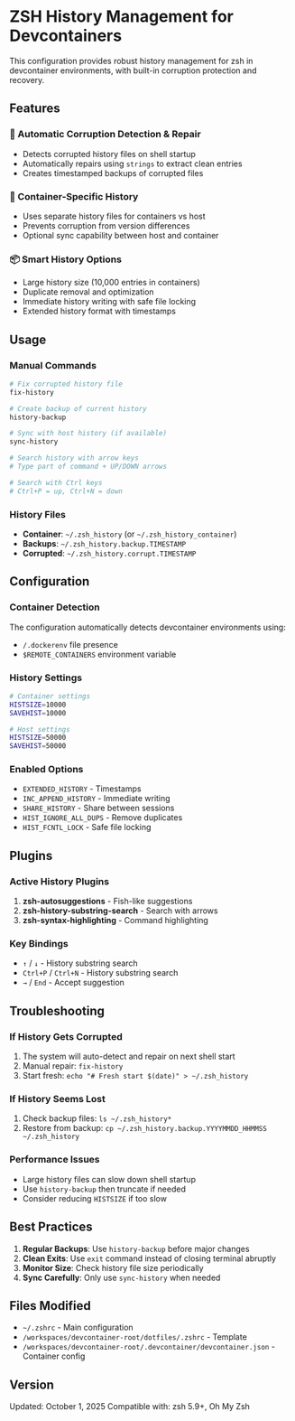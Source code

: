 # ZSH History Management for Devcontainers

This configuration provides robust history management for zsh in devcontainer environments, with built-in corruption protection and recovery.

## Features

### 🔧 Automatic Corruption Detection & Repair
- Detects corrupted history files on shell startup
- Automatically repairs using `strings` to extract clean entries
- Creates timestamped backups of corrupted files

### 🔄 Container-Specific History
- Uses separate history files for containers vs host
- Prevents corruption from version differences
- Optional sync capability between host and container

### 📦 Smart History Options
- Large history size (10,000 entries in containers)
- Duplicate removal and optimization
- Immediate history writing with safe file locking
- Extended history format with timestamps

## Usage

### Manual Commands
```bash
# Fix corrupted history file
fix-history

# Create backup of current history
history-backup

# Sync with host history (if available)
sync-history

# Search history with arrow keys
# Type part of command + UP/DOWN arrows

# Search with Ctrl keys
# Ctrl+P = up, Ctrl+N = down
```

### History Files
- **Container**: `~/.zsh_history` (or `~/.zsh_history_container`)
- **Backups**: `~/.zsh_history.backup.TIMESTAMP`
- **Corrupted**: `~/.zsh_history.corrupt.TIMESTAMP`

## Configuration

### Container Detection
The configuration automatically detects devcontainer environments using:
- `/.dockerenv` file presence
- `$REMOTE_CONTAINERS` environment variable

### History Settings
```bash
# Container settings
HISTSIZE=10000
SAVEHIST=10000

# Host settings  
HISTSIZE=50000
SAVEHIST=50000
```

### Enabled Options
- `EXTENDED_HISTORY` - Timestamps
- `INC_APPEND_HISTORY` - Immediate writing
- `SHARE_HISTORY` - Share between sessions
- `HIST_IGNORE_ALL_DUPS` - Remove duplicates
- `HIST_FCNTL_LOCK` - Safe file locking

## Plugins

### Active History Plugins
1. **zsh-autosuggestions** - Fish-like suggestions
2. **zsh-history-substring-search** - Search with arrows
3. **zsh-syntax-highlighting** - Command highlighting

### Key Bindings
- `↑` / `↓` - History substring search
- `Ctrl+P` / `Ctrl+N` - History substring search
- `→` / `End` - Accept suggestion

## Troubleshooting

### If History Gets Corrupted
1. The system will auto-detect and repair on next shell start
2. Manual repair: `fix-history`
3. Start fresh: `echo "# Fresh start $(date)" > ~/.zsh_history`

### If History Seems Lost
1. Check backup files: `ls ~/.zsh_history*`
2. Restore from backup: `cp ~/.zsh_history.backup.YYYYMMDD_HHMMSS ~/.zsh_history`

### Performance Issues
- Large history files can slow down shell startup
- Use `history-backup` then truncate if needed
- Consider reducing `HISTSIZE` if too slow

## Best Practices

1. **Regular Backups**: Use `history-backup` before major changes
2. **Clean Exits**: Use `exit` command instead of closing terminal abruptly
3. **Monitor Size**: Check history file size periodically
4. **Sync Carefully**: Only use `sync-history` when needed

## Files Modified
- `~/.zshrc` - Main configuration
- `/workspaces/devcontainer-root/dotfiles/.zshrc` - Template
- `/workspaces/devcontainer-root/.devcontainer/devcontainer.json` - Container config

## Version
Updated: October 1, 2025
Compatible with: zsh 5.9+, Oh My Zsh
